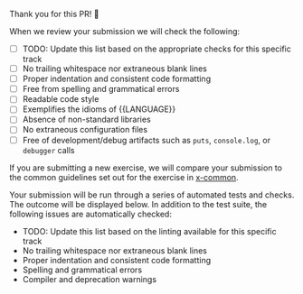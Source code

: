 Thank you for this PR! :tada:

When we review your submission we will check the following:

- [ ] TODO: Update this list based on the appropriate checks for this specific track
- [ ] No trailing whitespace nor extraneous blank lines
- [ ] Proper indentation and consistent code formatting
- [ ] Free from spelling and grammatical errors
- [ ] Readable code style
- [ ] Exemplifies the idioms of {{LANGUAGE}}
- [ ] Absence of non-standard libraries
- [ ] No extraneous configuration files
- [ ] Free of development/debug artifacts such as `puts`, `console.log`, or `debugger` calls

If you are submitting a new exercise, we will compare your submission to the common guidelines set out for the exercise in [x-common](https://github.com/exercism/x-common/tree/master/exercises).

Your submission will be run through a series of automated tests and checks. The outcome will be displayed below. In addition to the test suite, the following issues are automatically checked:

- TODO: Update this list based on the linting available for this specific track
- No trailing whitespace nor extraneous blank lines
- Proper indentation and consistent code formatting
- Spelling and grammatical errors
- Compiler and deprecation warnings
